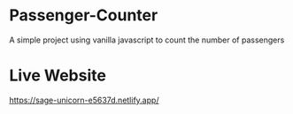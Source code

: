 # Passenger-Counter
A simple project using vanilla javascript to count the number of passengers

# Live Website
https://sage-unicorn-e5637d.netlify.app/
